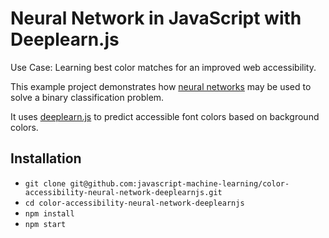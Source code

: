 # Neural Network in JavaScript with Deeplearn.js

Use Case: Learning best color matches for an improved web accessibility.

This example project demonstrates how [neural networks](https://en.wikipedia.org/wiki/Artificial_neural_network) may be used to solve a binary classification problem.

It uses [deeplearn.js](https://deeplearnjs.org/) to predict accessible font colors based on background colors.

## Installation

* `git clone git@github.com:javascript-machine-learning/color-accessibility-neural-network-deeplearnjs.git`
* `cd color-accessibility-neural-network-deeplearnjs`
* `npm install`
* `npm start`
